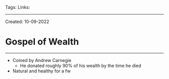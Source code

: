 Tags:
Links: 

---
Created: 10-09-2022
# Gospel of Wealth
---

- Coined by Andrew Carnegie
	- He donated roughly 90% of his wealth by the time he died
- Natural and healthy for a fw